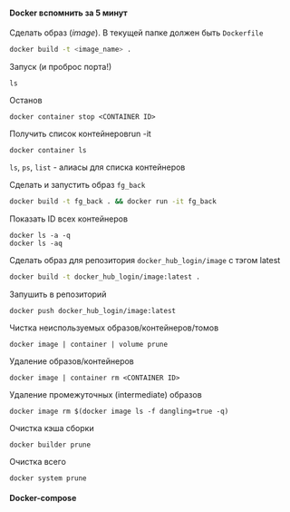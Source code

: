 #### Docker вспомнить за 5 минут

Сделать образ (*image*). В текущей папке должен быть `Dockerfile`

```bash
docker build -t <image_name> .
```

Запуск (и проброс порта!)

```
ls

```

Останов

```
docker container stop <CONTAINER ID>
```

Получить список контейнеровrun -it

```
docker container ls 
```

`ls`, `ps`, `list` - алиасы для списка контейнеров

Сделать и запустить образ `fg_back`

```bash
docker build -t fg_back . && docker run -it fg_back
```

Показать ID всех контейнеров

```
docker ls -a -q
docker ls -aq
```

Сделать образ для репозитория `docker_hub_login/image` с тэгом latest

```bash
docker build -t docker_hub_login/image:latest .
```

Запушить в репозиторий

```
docker push docker_hub_login/image:latest
```

Чистка неиспользуемых образов/контейнеров/томов

```
docker image | container | volume prune
```

Удаление образов/контейнеров

```
docker image | container rm <CONTAINER ID>
```

Удаление промежуточных (intermediate) образов

```
docker image rm $(docker image ls -f dangling=true -q)
```

Очистка кэша сборки

```
docker builder prune
```

Очистка всего

```
docker system prune
```



#### Docker-compose

